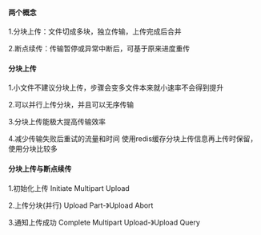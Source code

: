 #### 两个概念

1.分块上传：文件切成多块，独立传输，上传完成后合并

2.断点续传：传输暂停或异常中断后，可基于原来进度重传

#### 分块上传

1.小文件不建议分块上传，步骤会变多文件本来就小速率不会得到提升

2.可以并行上传分块，并且可以无序传输

3.分块上传能极大提高传输效率

4.减少传输失败后重试的流量和时间  使用redis缓存分块上传信息再上传时保留，使用分块比较多

#### 分块上传与断点续传

1.初始化上传 Initiate Multipart Upload

2.上传分块(并行) Upload Part-》Upload Abort

3.通知上传成功 Complete Multipart Upload-》Upload Query

